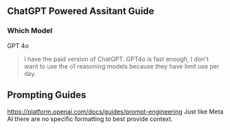 ## ChatGPT Powered Assitant Guide
### Which Model
GPT 4o
> I have the paid version of ChatGPT.  GPT4o is fast enough, I don't want to use the o1 reasoning models because they have limit use per day.
## Prompting Guides
https://platform.openai.com/docs/guides/prompt-engineering
Just like Meta AI there are no specific formatting to best provide context.